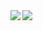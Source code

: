 <img align="left" src="https://github-readme-stats.vercel.app/api?username=lusource&count_private=true&show_icons=true" />
<img align="left" src="https://github-readme-stats.vercel.app/api/top-langs/?username=lusource" />

